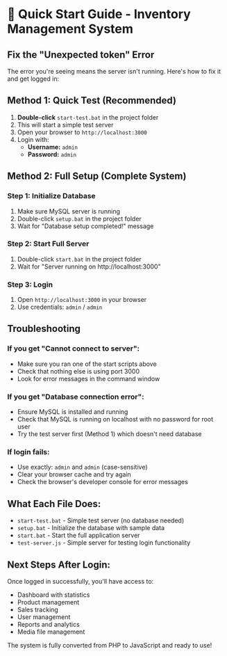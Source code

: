 # 🚀 Quick Start Guide - Inventory Management System

## Fix the "Unexpected token" Error

The error you're seeing means the server isn't running. Here's how to fix it and get logged in:

## Method 1: Quick Test (Recommended)

1. **Double-click** `start-test.bat` in the project folder
2. This will start a simple test server
3. Open your browser to `http://localhost:3000`
4. Login with:
   - **Username:** `admin`
   - **Password:** `admin`

## Method 2: Full Setup (Complete System)

### Step 1: Initialize Database
1. Make sure MySQL server is running
2. Double-click `setup.bat` in the project folder
3. Wait for "Database setup completed!" message

### Step 2: Start Full Server
1. Double-click `start.bat` in the project folder
2. Wait for "Server running on http://localhost:3000"

### Step 3: Login
1. Open `http://localhost:3000` in your browser
2. Use credentials: `admin` / `admin`

## Troubleshooting

### If you get "Cannot connect to server":
- Make sure you ran one of the start scripts above
- Check that nothing else is using port 3000
- Look for error messages in the command window

### If you get "Database connection error":
- Ensure MySQL is installed and running
- Check that MySQL is running on localhost with no password for root user
- Try the test server first (Method 1) which doesn't need database

### If login fails:
- Use exactly: `admin` and `admin` (case-sensitive)
- Clear your browser cache and try again
- Check the browser's developer console for error messages

## What Each File Does:

- `start-test.bat` - Simple test server (no database needed)
- `setup.bat` - Initialize the database with sample data
- `start.bat` - Start the full application server
- `test-server.js` - Simple server for testing login functionality

## Next Steps After Login:

Once logged in successfully, you'll have access to:
- Dashboard with statistics
- Product management
- Sales tracking
- User management
- Reports and analytics
- Media file management

The system is fully converted from PHP to JavaScript and ready to use!
